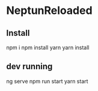# NeptunReloaded

## Install

npm i
npm install
yarn
yarn install

## dev running

ng serve
npm run start
yarn start
